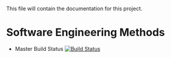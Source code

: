 This file will contain the documentation for this project.

# Software Engineering Methods

- Master Build Status [![Build Status](https://travis-ci.org/fficusbenjamin/sem.svg?branch=master)](https://travis-ci.org/fficusbenjamin/sem)
